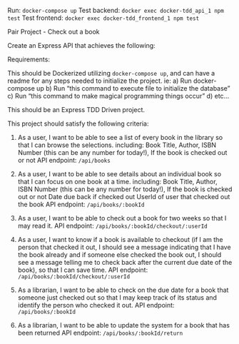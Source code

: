 Run: `docker-compose up`
Test backend: `docker exec docker-tdd_api_1 npm test`
Test frontend: `docker exec docker-tdd_frontend_1 npm test`

Pair Project - Check out a book

Create an Express API that achieves the following:

Requirements:

This should be Dockerized utilizing `docker-compose up`, and can have a readme for any steps needed to initialize the project. 
    ie: a) Run docker-compose up
        b) Run “this command to execute file to initialize the database”
        c) Run “this command to make magical programming things occur”
        d) etc...

This should be an Express TDD Driven project.

This project should satisfy the following criteria:
1. As a user, I want to be able to see a list of every book in the library so that I can browse the selections.
        including:
            Book Title,
            Author,
            ISBN Number (this can be any number for today!),
            If the book is checked out or not
    API endpoint: `/api/books`

2.  As a user, I want to be able to see details about an individual book so that I can focus on one book at a time.
        including:
            Book Title,
            Author,
            ISBN Number (this can be any number for today!),
            If the book is checked out or not
            Date due back if checked out
            UserId of user that checked out the book
    API endpoint: `/api/books/:bookId`

3. As a user, I want to be able to check out a book for two weeks so that I may read it.
    API endpoint: `/api/books/:bookId/checkout/:userId`

4. As a user, I want to know if a book is available to checkout (if I am the person that checked it out, I should see a message indicating that I have the book already and if someone else checked the book out, I should see a message telling me to check back after the current due date of the book), so that I can save time.
    API endpoint: `/api/books/:bookId/checkout/:userId`

5.  As a librarian, I want to be able to check on the due date for a book that someone just checked out so that I may 	keep track of its status and identify the person who checked it out.
    API endpoint: `/api/books/:bookId`

6. As a librarian, I want to be able to update the system for a book that has been returned
    API endpoint: `/api/books/:bookId/return`
